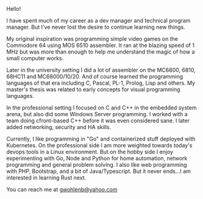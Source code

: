 Hello!

I have spent much of my career as a dev manager and technical program manager. But I've never lost the desire to continue learning new things.

My original inspiration was programming simple video games on the Commodore 64 using MOS 6510 assembler. It ran at the blazing speed of 1 MHz but was more than enough to help me understand the magic of how a small computer works.

Later in the university setting I did a lot of assembler on the MC6800, 6810, 68HC11 and MC68000/10/20. And of course learned the programming languages of that era including C, Pascal, PL-1, Prolog, Lisp and others. My master's thesis was related to early concepts for visual programming languages.

In the professional setting I focused on C and C++ in the embedded system arena, but also did some Windows Server programming. I worked with a team doing cfront-based C++ before it was even considered sane. I later added networking, security and HA skills.

Currently, I like programming in "Go" and containerized stuff deployed with Kubernetes. On the professional side I am more weighted towards today's devops tools in a Linux environment. But on the hobby side I enjoy experimenting with Go, Node and Python for home automation, network programming and general problem solving. I also like web programming with PHP, Bootstrap, and a bit of Java/Typescript. But it never ends...I am interested in learning Rust next.

You can reach me at gwohlenb@yahoo.com
